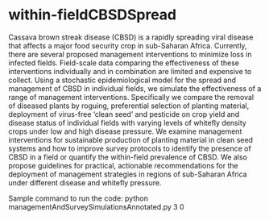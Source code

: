 # within-fieldCBSDSpread

Cassava brown streak disease (CBSD) is a rapidly spreading viral disease that affects a major food security crop in sub-Saharan Africa. Currently, there are several proposed management interventions to minimize loss in infected fields. Field-scale data comparing the effectiveness of these interventions individually and in combination are limited and expensive to collect. Using a stochastic epidemiological model for the spread and management of CBSD in individual fields, we simulate the effectiveness of a range of management interventions. Specifically we compare the removal of diseased plants by roguing, preferential selection of planting material, deployment of virus-free ‘clean seed’ and pesticide on crop yield and disease status of individual fields with varying levels of whitefly density crops under low and high disease pressure. We examine management interventions for sustainable production of planting material in clean seed systems and how to improve survey protocols to identify the presence of CBSD in a field or quantify the within-field prevalence of CBSD. We also propose guidelines for practical, actionable recommendations for the deployment of management strategies in regions of sub-Saharan Africa under different disease and whitefly pressure.

Sample command to run the code: python managementAndSurveySimulationsAnnotated.py 3 0
